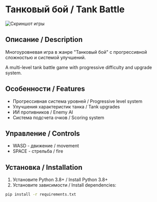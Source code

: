 # Танковый бой / Tank Battle

![Скриншот игры](screenshot.png)

## Описание / Description
Многоуровневая игра в жанре "Танковый бой" с прогрессивной сложностью и системой улучшений.

A multi-level tank battle game with progressive difficulty and upgrade system.

## Особенности / Features
- Прогрессивная система уровней / Progressive level system
- Улучшения характеристик танка / Tank upgrades
- ИИ противников / Enemy AI
- Система подсчета очков / Scoring system

## Управление / Controls
- WASD - движение / movement
- SPACE - стрельба / fire

## Установка / Installation
1. Установите Python 3.8+ / Install Python 3.8+
2. Установите зависимости / Install dependencies:
```bash
pip install -r requirements.txt
